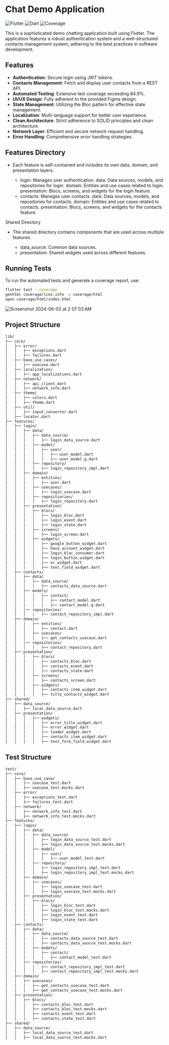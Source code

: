 # Chat Demo Application

![Flutter](https://img.shields.io/badge/Flutter-v2.5.3-blue) 
![Dart](https://img.shields.io/badge/Dart-v2.14.4-blue) 
![Coverage](https://img.shields.io/badge/Coverage-84.9%25-brightgreen)

This is a sophisticated demo chatting application built using Flutter. The application features a robust authentication system and a well-structured contacts management system, adhering to the best practices in software development.

## Features
- **Authentication**: Secure login using JWT tokens.
- **Contacts Management**: Fetch and display user contacts from a REST API.
- **Automated Testing**: Extensive test coverage exceeding 84.9%.
- **UI/UX Design**: Fully adherent to the provided Figma design.
- **State Management**: Utilizing the Bloc pattern for effective state management.
- **Localization**: Multi-language support for better user experience.
- **Clean Architecture**: Strict adherence to SOLID principles and clean architecture.
- **Network Layer**: Efficient and secure network request handling.
- **Error Handling**: Comprehensive error handling strategies.

## Features Directory

- Each feature is self-contained and includes its own data, domain, and presentation layers.

    - login: Manages user authentication.
        data: Data sources, models, and repositories for login.
        domain: Entities and use cases related to login.
        presentation: Blocs, screens, and widgets for the login feature.
    - contacts: Manages user contacts.
        data: Data sources, models, and repositories for contacts.
        domain: Entities and use cases related to contacts.
        presentation: Blocs, screens, and widgets for the contacts feature.

 Shared Directory

- The shared directory contains components that are used across multiple features.

    -  data_source: Common data sources.
    -  presentation: Shared widgets used across different features.

    
## Running Tests
To run the automated tests and generate a coverage report, use:

```sh
flutter test --coverage
genhtml coverage/lcov.info -o coverage/html
open coverage/html/index.html
```
![Screenshot 2024-06-02 at 2 07 03 AM](https://github.com/elmemy/Chat_Flutter/assets/13080678/37730605-d5c0-4d29-a279-d4dedfe967b4)

## Project Structure

```sh
lib/
├── core/
│   ├── error/
│   │   ├── exceptions.dart
│   │   ├── failures.dart
│   ├── base_use_cases/
│   │   ├── usecase.dart
│   ├── localization/
│   │   ├── app_localizations.dart
│   ├── network/
│   │   ├── api_client.dart
│   │   ├── network_info.dart
│   ├── theme/
│   │   ├── colors.dart
│   │   ├── theme.dart
│   ├── util/
│   │   ├── input_converter.dart
│   ├── locator.dart
├── features/
│   ├── login/
│   │   ├── data/
│   │   │   ├── data_source/
│   │   │   │   ├── login_data_source.dart
│   │   │   ├── model/
│   │   │   │   ├── user/
│   │   │   │   │   ├── user_model.dart
│   │   │   │   │   ├── user_model.g.dart
│   │   │   ├── repository/
│   │   │   │   ├── login_repository_impl.dart
│   │   ├── domain/
│   │   │   ├── entities/
│   │   │   │   ├── user.dart
│   │   │   ├── usecases/
│   │   │   │   ├── login_usecase.dart
│   │   │   ├── repositiories/
│   │   │   │   ├── login_repository.dart
│   │   ├── presentation/
│   │   │   ├── blocs/
│   │   │   │   ├── login_bloc.dart
│   │   │   │   ├── login_event.dart
│   │   │   │   ├── login_state.dart
│   │   │   ├── screens/
│   │   │   │   ├── login_screen.dart
│   │   │   ├── widgets/
│   │   │   │   ├── google_button_widget.dart
│   │   │   │   ├── have_account_widget.dart
│   │   │   │   ├── login_bloc_consumer.dart
│   │   │   │   ├── login_button_widget.dart
│   │   │   │   ├── or_widget.dart
│   │   │   │   ├── text_field_widget.dart
│   ├── contacts/
│   │   ├── data/
│   │   │   ├── data_source/
│   │   │   │   ├── contacts_data_source.dart
│   │   ├── models/
│   │   │   │   ├── contact/
│   │   │   │   │   ├── contact_model.dart
│   │   │   │   │   ├── contact_model.g.dart
│   │   │── repositories/
│   │   │   │   ├── contact_repository_impl.dart
│   ├── domain/
│   │   │   ├── entities/
│   │   │   │   ├── contact.dart
│   │   │   ├── usecases/
│   │   │   │   ├── get_contacts_usecase.dart
│   │   │── repositories/
│   │   │   │   ├── contact_repository.dart
│   ├── presentation/
│   │   │   ├── blocs/
│   │   │   │   ├── contacts_bloc.dart
│   │   │   │   ├── contacts_event.dart
│   │   │   │   ├── contacts_state.dart
│   │   │   ├── screens/
│   │   │   │   ├── contacts_screen.dart
│   │   │   ├── widgets/
│   │   │   │   ├── contacts_item_widget.dart
│   │   │   │   ├── title_contacts_widget.dart
├── shared/
│   ├── data_source/
│   │   ├── local_data_source.dart
│   ├── presentation/
│   │   │   ├── widgets/
│   │   │   │   ├── error_title_widget.dart
│   │   │   │   ├── error_widget.dart
│   │   │   │   ├── loader_widget.dart
│   │   │   │   ├── contacts_item_widget.dart
│   │   │   │   ├── text_form_field_widget.dart

```

## Test Structure

```sh
test/
├── core/
│   ├── base_use_case/
│   │   ├── usecase_test.dart
│   │   ├── usecase_test.mocks.dart
│   ├── error/
│   │   ├── exceptions_test.dart
│   │   ├── failures_test.dart
│   ├── network/
│   │   ├── network_info_test.dart
│   │   ├── network_info_test.mocks.dart
├── features/
│   ├── login/
│   │   ├── data/
│   │   │   ├── data_source/
│   │   │   │   ├── login_data_source_test.dart
│   │   │   │   ├── login_data_source_test.mocks.dart
│   │   │   ├── model/
│   │   │   │   ├── user/
│   │   │   │   │   ├── user_model_test.dart
│   │   │   ├── repository/
│   │   │   │   ├── login_repository_impl_test.dart
│   │   │   │   ├── login_repository_impl_test.mocks.dart
│   │   ├── domain/
│   │   │   ├── usecases/
│   │   │   │   ├── login_usecase_test.dart
│   │   │   │   ├── login_usecase_test.mocks.dart
│   │   ├── presentation/
│   │   │   ├── blocs/
│   │   │   │   ├── login_bloc_test.dart
│   │   │   │   ├── login_bloc_test.mocks.dart
│   │   │   │   ├── login_event_test.dart
│   │   │   │   ├── login_state_test.dart
│   ├── contacts/
│   │   ├── data/
│   │   │   ├── data_source/
│   │   │   │   ├── contacts_data_source_test.dart
│   │   │   │   ├── contacts_data_source_test.mocks.dart
│   │   │   ├── models/
│   │   │   │   ├── contact/
│   │   │   │   │   ├── contact_model_test.dart
│   │   ├── repositories/
│   │   │   │   ├── contact_repository_impl_test.dart
│   │   │   │   ├── contact_repository_impl_test.mocks.dart
│   ├── domain/
│   │   ├── usecases/
│   │   │   ├── get_contacts_usecase_test.dart
│   │   │   ├── get_contacts_usecase_test.mocks.dart
│   ├── presentation/
│   │   ├── blocs/
│   │   │   ├── contacts_bloc_test.dart
│   │   │   ├── contacts_bloc_test.mocks.dart
│   │   │   ├── contacts_event_test.dart
│   │   │   ├── contacts_state_test.dart
├── shared/
│   ├── data_source/
│   │   ├── local_data_source_test.dart
│   │   ├── local_data_source_test.mocks.dart

```

